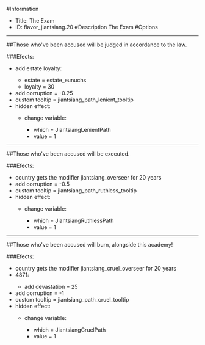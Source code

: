 #Information
 - Title: The Exam
 - ID: flavor_jiantsiang.20
#Description
The Exam
#Options

___
##Those who've been accused will be judged in accordance to the law.

###Efects:<ul><li>add estate loyalty:</li><ul><li>estate = estate_eunuchs</li><li>loyalty = 30</li></ul><li>add corruption = -0.25</li><li>custom tooltip = jiantsiang_path_lenient_tooltip</li><li>hidden effect:</li><ul><li>change variable:</li><ul><li>which = JiantsiangLenientPath</li><li>value = 1</li></ul></ul></ul>

___
##Those who've been accused will be executed.

###Efects:<ul><li>country gets the modifier jiantsiang_overseer for 20 years</li><li>add corruption = -0.5</li><li>custom tooltip = jiantsiang_path_ruthless_tooltip</li><li>hidden effect:</li><ul><li>change variable:</li><ul><li>which = JiantsiangRuthlessPath</li><li>value = 1</li></ul></ul></ul>

___
##Those who've been accused will burn, alongside this academy!

###Efects:<ul><li>country gets the modifier jiantsiang_cruel_overseer for 20 years</li><li>4871:</li><ul><li>add devastation = 25</li></ul><li>add corruption = -1</li><li>custom tooltip = jiantsiang_path_cruel_tooltip</li><li>hidden effect:</li><ul><li>change variable:</li><ul><li>which = JiantsiangCruelPath</li><li>value = 1</li></ul></ul></ul>
